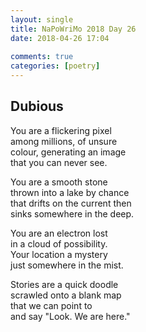 ```yaml
---  
layout: single  
title: NaPoWriMo 2018 Day 26  
date: 2018-04-26 17:04  
  
comments: true  
categories: [poetry]
---  
```

## Dubious  

You are a flickering pixel  
among millions, of unsure  
colour, generating an image  
that you can never see.  

You are a smooth stone  
thrown into a lake by chance  
that drifts on the current then  
sinks somewhere in the deep.  

You are an electron lost  
in a cloud of possibility.  
Your location a mystery  
just somewhere in the mist.  

Stories are a quick doodle  
scrawled onto a blank map  
that we can point to  
and say "Look. We are here."  
